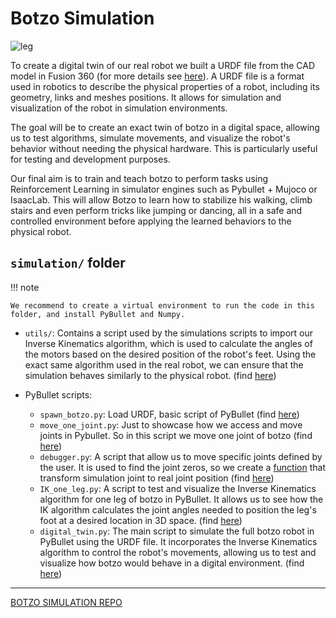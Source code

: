# Botzo Simulation

![leg](../assets/gifs/digital_twin_botzo_urdf.gif)

To create a digital twin of our real robot we built a URDF file from the CAD model in Fusion 360 (for more details see [here](https://ieroboticsailab.github.io/botzo/build/cad/urdf/)). A URDF file is a format used in robotics to describe the physical properties of a robot, including its geometry, links and meshes positions. It allows for simulation and visualization of the robot in simulation environments.

The goal will be to create an exact twin of botzo in a digital space, allowing us to test algorithms, simulate movements, and visualize the robot's behavior without needing the physical hardware. This is particularly useful for testing and development purposes.

Our final aim is to train and teach botzo to perform tasks using Reinforcement Learning in simulator engines such as Pybullet + Mujoco or IsaacLab. This will allow Botzo to learn how to stabilize his walking, climb stairs and even perform tricks like jumping or dancing, all in a safe and controlled environment before applying the learned behaviors to the physical robot. 

## `simulation/` folder

!!! note

    We recommend to create a virtual environment to run the code in this folder, and install PyBullet and Numpy.

- `utils/`: Contains a script used by the simulations scripts to import our Inverse Kinematics algorithm, which is used to calculate the angles of the motors based on the desired position of the robot's feet. Using the exact same algorithm used in the real robot, we can ensure that the simulation behaves similarly to the physical robot. (find [here](https://github.com/IERoboticsAILab/botzo/tree/main/simulation/utils))

- PyBullet scripts:
  - `spawn_botzo.py`: Load URDF, basic script of PyBullet (find [here](https://github.com/IERoboticsAILab/botzo/tree/main/simulation/spawn_botzo.py))
  - `move_one_joint.py`: Just to showcase how we access and move joints in Pybullet. So in this script we move one joint of botzo (find [here](https://github.com/IERoboticsAILab/botzo/tree/main/simulation/move_one_joint.py))
  - `debugger.py`: A script that allow us to move specific joints defined by the user. It is used to find the joint zeros, so we create a [function](https://github.com/IERoboticsAILab/botzo/blob/main/simulation/utils/IK_solver.py#L90) that transform simulation joint to real joint position (find [here](https://github.com/IERoboticsAILab/botzo/tree/main/simulation/debugger.py))
  - `IK_one_leg.py`: A script to test and visualize the Inverse Kinematics algorithm for one leg of botzo in PyBullet. It allows us to see how the IK algorithm calculates the joint angles needed to position the leg's foot at a desired location in 3D space. (find [here](https://github.com/IERoboticsAILab/botzo/tree/main/simulation/IK_one_leg.py))
  - `digital_twin.py`: The main script to simulate the full botzo robot in PyBullet using the URDF file. It incorporates the Inverse Kinematics algorithm to control the robot's movements, allowing us to test and visualize how botzo would behave in a digital environment. (find [here](https://github.com/IERoboticsAILab/botzo/tree/main/simulation/digital_twin_botzo.py))

---

[BOTZO SIMULATION REPO](https://github.com/IERoboticsAILab/botzo/tree/main/simulation)